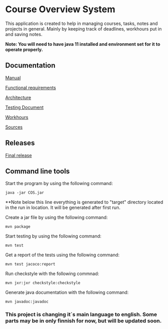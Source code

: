 # Course Overview System

This application is created to help in managing courses, tasks, notes and projects in general. Mainly by keeping track of deadlines, workhours put in and saving notes.

**Note: You will need to have java 11 installed and environment set for it to operate properly.** 



## Documentation

[Manual](Documentation/Manual.md)

[Functional requirements](Documentation/Vaatimusmäärittely.md)

[Architecture](Documentation/Architecture.md)

[Testing Document](https://github.com/KirillosTY/Course-Overview-System/blob/0c8529ae727e64a3c8188b67150c533cfe7a711c/Documentation/Testing%20Documents.md)

[Workhours](Documentation/workhours.md)

[Sources](https://github.com/KirillosTY/Course-Overview-System/blob/31b5304e729e51ac6abdbc645ae2f2cb87f23967/Documentation/Sources.md)

## Releases

[Final release](https://github.com/KirillosTY/Course-Overview-System/releases/tag/%23loppupalautus)

## Command line tools

Start the program by using the following command:
```
java -jar COS.jar
```
**Note below this line everything is generated to "target" directory located in the run in location. It will be generated after first run.

Create a jar file by using the following command:
```
mvn package
```

Start testing by using the following command:
```
mvn test
```

Get a report of the tests using the following command:
```
mvn test jacoco:report
```
Run checkstyle with the following commnad:
```
mvn jxr:jxr checkstyle:checkstyle
``` 

Generate java documentation with the following command:
```
mvn javadoc:javadoc
``` 




### This project is changing it´s main language to english. Some parts may be in only finnish for now, but will be updated soon.

